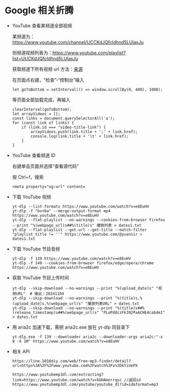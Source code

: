 # Google 相关折腾

- YouTube 查看某频道全部视频
  
  某频道为：https://www.youtube.com/channel/UCCKdJQfcldhnd5LUlasJu
  
  则频道视频列表为：https://www.youtube.com/playlist?list=UUCKdJQfcldhnd5LUlasJu

  获取频道下所有视频 url 方法：[来源](https://www.quora.com/How-do-I-retrieve-all-video-URLs-from-a-YouTube-channel)

  在页面点右键，“检查”-“控制台”输入
  ```
  let goToBottom = setInterval(() => window.scrollBy(0, 400), 1000);
  ```

  等页面全部加载完成，再输入
  ```
  clearInterval(goToBottom);
  let arrayVideos = [];
  const links = document.querySelectorAll('a');
  for (const link of links) {
      if (link.id === "video-title-link") {
          arrayVideos.push(link.title + ';' + link.href);
          console.log(link.title + '\t' + link.href);
      }
  }
  ```
- YouTube 查看频道 ID

  右键单击页面并选择“查看源代码”

  按 Ctrl+f，搜索
  ```
  <meta property="og:url" content=
  ```

- 下载 YouTube 视频
  ```
  yt-dlp --list-formats https://www.youtube.com/watch?v=e8EuHV
  yt-dlp -f "bv+ba" --merge-output-format mp4 https://www.youtube.com/watch?v=e8EuHV
  yt-dlp --flat-playlist --no-warnings --cookies-from-browser firefox --print "%(webpage_url)s##%(title)s" 播放列表 > dates1.txt
  yt-dlp --flat-playlist --get-url --get-title --match-filter "playlist_title != ''" https://www.youtube.com/@yuansir > dates1.txt
  ```

- 下载 YouTube 节目音频
  ```
  yt-dlp -f 139 https://www.youtube.com/watch?v=e8EuHV
  yt-dlp -f 140 --cookies-from-browser firefox/edge/opera/chrome https://www.youtube.com/watch?v=e8EuHV
  ```

- 获取 YouTube 节目上传时间
  ```
  yt-dlp --skip-download --no-warnings --print "%(upload_date)s" "视频URL"  # 输出：20241104
  yt-dlp --skip-download --no-warnings --print "%(title)s,%(upload_date)s,%(webpage_url)s" "播放列表URL" > dates.txt
  yt-dlp --skip-download --no-warnings --print "%(title)s##%(release_timestamp)s##%(webpage_url)s" "PLoPd8czFk392PaACHE4cabdm1" > dates.txt
  ```

- 用 aria2c 加速下载，需把 aria2c.exe 放在 yt-dlp 同目录下
  ```
  yt-dlp.exe -f 139 --downloader aria2c --downloader-args aria2c:"-x 8 -k 1M" https://www.youtube.com/watch?v=e8EuHV
  ```

- 相关 API
  ```
  https://line.1010diy.com/web/free-mp3-finder/detail?url=https%3A%2F%2Fwww.youtube.com%2Fwatch%3Fv%3DkYiUePX

  https://www.youtubemp3dl.com/extracting?link=https://www.youtube.com/watch?v=kUHAmnrrqsc //返回id
  https://www.youtubemp3dl.com/youtube/youtube_dl?id=id&format=mp3
  ```
